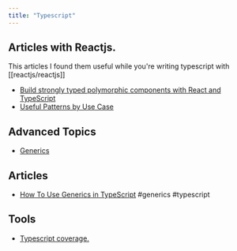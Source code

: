 ```yaml
---
title: "Typescript"
---
```


## Articles with Reactjs.
This articles I found them useful while you're writing typescript with [[reactjs/reactjs]]

- [Build strongly typed polymorphic components with React and TypeScript](https://blog.logrocket.com/build-strongly-typed-polymorphic-components-react-typescript/)
- [Useful Patterns by Use Case](https://github.com/typescript-cheatsheets/react/blob/main/docs/advanced/patterns_by_usecase.md)

## Advanced Topics
- [Generics](https://www.typescriptlang.org/docs/handbook/2/generics.html)

## Articles
- [How To Use Generics in TypeScript](https://www.digitalocean.com/community/tutorials/how-to-use-generics-in-typescript) #generics #typescript 


## Tools
- [Typescript coverage.](https://github.com/alexcanessa/typescript-coverage-report)